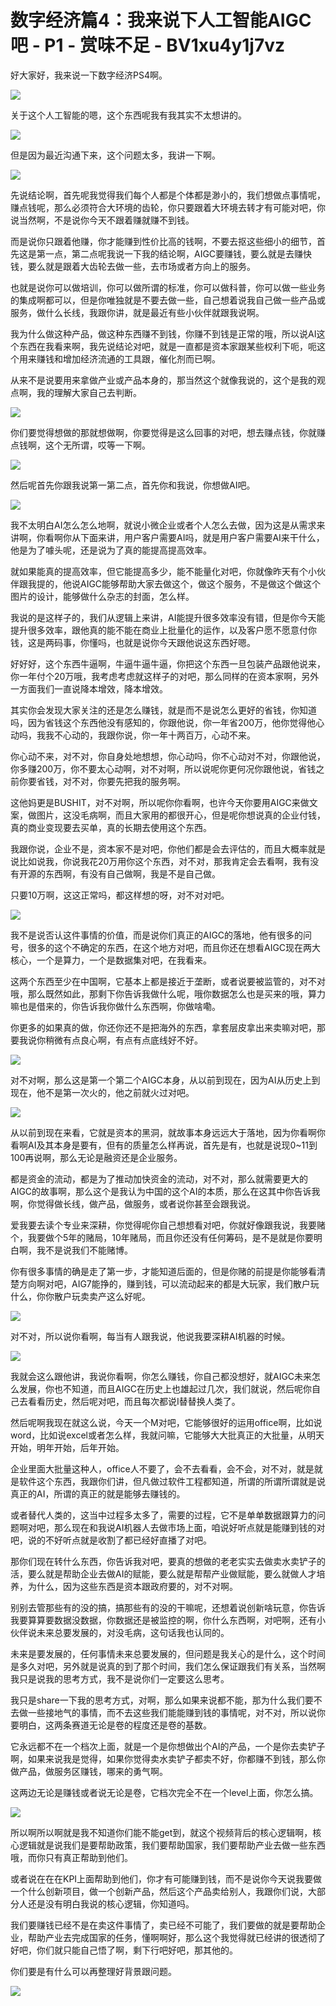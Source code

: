 # 数字经济篇4：我来说下人工智能AIGC吧 - P1 - 赏味不足 - BV1xu4y1j7vz

好大家好，我来说一下数字经济PS4啊。

![](img/45fa012c7174aab99f1fbc1490786ef1_1.png)

关于这个人工智能的嗯，这个东西呢我有我其实不太想讲的。

![](img/45fa012c7174aab99f1fbc1490786ef1_3.png)

但是因为最近沟通下来，这个问题太多，我讲一下啊。

![](img/45fa012c7174aab99f1fbc1490786ef1_5.png)

先说结论啊，首先呢我觉得我们每个人都是个体都是渺小的，我们想做点事情呢，赚点钱呢，那么必须符合大环境的齿轮，你只要跟着大环境去转才有可能对吧，你说当然啊，不是说你今天不跟着赚就赚不到钱。

而是说你只跟着他赚，你才能赚到性价比高的钱啊，不要去抠这些细小的细节，首先这是第一点，第二点呢我说一下我的结论啊，AIGC要赚钱，要么就是去赚快钱，要么就是跟着大齿轮去做一些，去市场或者方向上的服务。

也就是说你可以做培训，你可以做所谓的标准，你可以做科普，你可以做一些业务的集成啊都可以，但是你唯独就是不要去做一些，自己想着说我自己做一些产品或服务，做什么长线，我跟你讲，就是最近有些小伙伴就跟我说啊。

我为什么做这种产品，做这种东西赚不到钱，你赚不到钱是正常的哦，所以说AI这个东西在我看来啊，我先说结论对吧，就是一直都是资本家跟某些权利下呃，呃这个用来赚钱和增加经济流通的工具跟，催化剂而已啊。

从来不是说要用来拿做产业或产品本身的，那当然这个就像我说的，这个是我的观点啊，我的理解大家自己去判断。



![](img/45fa012c7174aab99f1fbc1490786ef1_7.png)

你们要觉得想做的那就想做啊，你要觉得是这么回事的对吧，想去赚点钱，你就赚点钱啊，这个无所谓，哎等一下啊。



![](img/45fa012c7174aab99f1fbc1490786ef1_9.png)

然后呢首先你跟我说第一第二点，首先你和我说，你想做AI吧。

![](img/45fa012c7174aab99f1fbc1490786ef1_11.png)

我不太明白AI怎么怎么地啊，就说小微企业或者个人怎么去做，因为这是从需求来讲啊，你看啊你从下面来讲，用户客户需要AI吗，就是用户客户需要AI来干什么，他是为了噱头呢，还是说为了真的能提高提高效率。

就如果能真的提高效率，但它能提高多少，能不能量化对吧，你就像昨天有个小伙伴跟我提的，他说AIGC能够帮助大家去做这个，做这个服务，不是做这个做这个图片的设计，能够做什么杂志的封面，怎么样。

我说的是这样子的，我们从逻辑上来讲，AI能提升很多效率没有错，但是你今天能提升很多效率，跟他真的能不能在商业上批量化的运作，以及客户愿不愿意付你钱，这是两码事，你懂吗，也就是说你今天跟他说这东西好嗯。

好好好，这个东西牛逼啊，牛逼牛逼牛逼，你把这个东西一旦包装产品跟他说来，你一年付个20万哦，我考虑考虑就这样子的对吧，那么同样的在资本家啊，另外一方面我们一直说降本增效，降本增效。

其实你会发现大家关注的还是怎么赚钱，就是而不是说怎么更好的省钱，你知道吗，因为省钱这个东西他没有感知的，你跟他说，你一年省200万，他你觉得他心动吗，我我不心动的，我跟你说，你一年十两百万，心动不来。

你心动不来，对不对，你自身处地想想，你心动吗，你不心动对不对，你跟他说，你多赚200万，你不要太心动啊，对不对啊，所以说呢你更何况你跟他说，省钱之前你要省钱，对不对，你要先把我的服务啊。

这他妈更是BUSHIT，对不对啊，所以呢你你看啊，也许今天你要用AIGC来做文案，做图片，这没毛病啊，而且大家用的都很开心，但是呢你想说真的企业付钱，真的商业变现要去买单，真的长期去使用这个东西。

我跟你说，企业不是，资本家不是对吧，你他们都是会去评估的，而且大概率就是说比如说我，你说我花20万用你这个东西，对不对，那我肯定会去看啊，我有没有开源的东西啊，有没有自己做啊，我是不是自己做。

只要10万啊，这这正常吗，都这样想的呀，对不对对吧。

![](img/45fa012c7174aab99f1fbc1490786ef1_13.png)

我不是说否认这件事情的价值，而是说你们真正的AIGC的落地，他有很多的问号，很多的这个不确定的东西，在这个地方对吧，而且你还在想看AIGC现在两大核心，一个是算力，一个是数据集对吧，在我看来。

这两个东西至少在中国啊，它基本上都是接近于垄断，或者说要被监管的，对不对哦，那么既然如此，那剩下你告诉我做什么呢，哦你数据怎么也是买来的哦，算力嘛也是借来的，你告诉我你做什么东西啊，你做啥嘞。

你更多的如果真的做，你还你还不是把海外的东西，拿套层皮拿出来卖嘛对吧，那要我说你稍微有点良心啊，有点有点底线好不好。



![](img/45fa012c7174aab99f1fbc1490786ef1_15.png)

对不对啊，那么这是第一个第二个AIGC本身，从以前到现在，因为AI从历史上到现在，他不是第一次火的，他之前就火过对吧。



![](img/45fa012c7174aab99f1fbc1490786ef1_17.png)

从以前到现在来看，它就是资本的黑洞，就故事本身远远大于落地，因为你看啊你看啊AI及其本身是要有，但有的质量怎么样再说，首先是有，也就是说现0~11到100再说啊，那么无论是融资还是企业服务。

都是资金的流动，都是为了推动加快资金的流动，对不对，那么就需要更大的AIGC的故事啊，那么这个是我认为中国的这个AI的本质，那么在这其中你告诉我啊，你觉得做长线，做产品，做服务，或者说你甚至会跟我说。

爱我要去读个专业来深耕，你觉得呢你自己想想看对吧，你就好像跟我说，我要赌个，我要做个5年的赌局，10年赌局，而且你还没有任何筹码，是不是就是你要明白啊，我不是说我们不能赌博。

你有很多事情的确是走了第一步，才能知道后面的，但是你赌的前提是你能够看清楚方向啊对吧，AIG7能挣的，赚到钱，可以流动起来的都是大玩家，我们散户玩什么，你你散户玩卖卖产这么好呢。



![](img/45fa012c7174aab99f1fbc1490786ef1_19.png)

对不对，所以说你看啊，每当有人跟我说，他说我要深耕AI机器的时候。

![](img/45fa012c7174aab99f1fbc1490786ef1_21.png)

我就会这么跟他讲，我说你看啊，你怎么赚钱，你自己都没想好，就AIGC未来怎么发展，你也不知道，而且AIGC在历史上也雄起过几次，我们就说，然后呢你自己去看看历史，然后呢对吧，而且每次都说I替替换人类了。

然后呢啊我现在就这么说，今天一个M对吧，它能够很好的运用office啊，比如说word，比如说excel或者怎么样，我就问嘛，它能够大大批真正的大批量，从明天开始，明年开始，后年开始。

企业里面大批量这种人，office人不要了，会不去看看，会不会，对不对，就是就是软件这个东西，我跟你们讲，但凡做过软件工程都知道，所谓的所谓所谓就是说真正的AI，所谓的真正的就是能够去赚钱的。

或者替代人类的，这当中过程多太多了，需要的过程，它不是单单数据跟算力的问题啊对吧，那么现在和我说AI机器人去做市场上面，咱说好听点就是能赚到钱的对吧，说的不好听点就是收割了都已经好直播了对吧。

那你们现在转什么东西，你告诉我对吧，要真的想做的老老实实去做卖水卖铲子的活，要么就是帮助企业去做AI的赋能，要么就是帮帮产业做赋能，要么就做人才培养，为什么，因为这些东西是资本跟政府要的，对不对啊。

别别去管那些有的没的搞，搞那些有的没的干嘛呢，还想着说创新啥玩意，你告诉我要算算要数据没数据，你数据还是被监控的啊，你什么东西啊，对吧啊，还有小伙伴说未来总要发展的，对没毛病，这句话我也认同的。

未来是要发展的，任何事情未来总要发展的，但问题是我关心的是什么，这个时间是多久对吧，另外就是说真的到了那个时间，我们怎么保证跟我们有关系，当然啊我只是说我的思考方式，我不是说你们一定要这么思考。

我只是share一下我的思考方式，对啊，那么如果来说都不能，那为什么我们要不去做一些接地气的事情，而不去这些我们能能赚到钱的事情呢，对不对，所以说你要明白，这两条赛道无论是卷的程度还是卷的基数。

它永远都不在一个档次上面，就是一个是你想做出个AI的产品，一个是你去卖铲子啊，如果来说我是觉得，如果你觉得卖水卖铲子都卖不好，你都赚不到钱，那么你做产品，做服务区赚钱，哪来的勇气啊。

这两边无论是赚钱或者说无论是卷，它档次完全不在一个level上面，你怎么搞。

![](img/45fa012c7174aab99f1fbc1490786ef1_23.png)

所以啊所以啊就是我不知道你们能不能get到，就这个视频背后的核心逻辑啊，核心逻辑就是说我们是要帮助政策，我们要帮助国家，我们要帮助产业去做一些东西哦，而你只有真正帮助到他们。

或者说在在在KPI上面帮助到他们，你才有可能赚到钱，而不是说你今天说我要做一个什么创新项目，做一个创新产品，然后这个产品卖给别人，我跟你们说，大部分人还是没有明白我说的核心逻辑，你知道吗。

我们要赚钱已经不是在卖这件事情了，卖已经不可能了，我们要做的就是要帮助企业，帮助产业去完成国家的任务，懂啊啊好，那么这个我觉得就已经讲的很透彻了好吧，你们就只能自己悟了啊，剩下行吧好吧，那其他的。

你们要是有什么可以再整理好背景跟问题。

![](img/45fa012c7174aab99f1fbc1490786ef1_25.png)